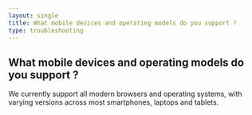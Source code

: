 ```yaml
---
layout: single
title: What mobile devices and operating models do you support ?
type: troubleshooting
---
```

## What mobile devices and operating models do you support ?

We currently support all modern browsers and operating systems, with varying versions across most smartphones, laptops and tablets. 
